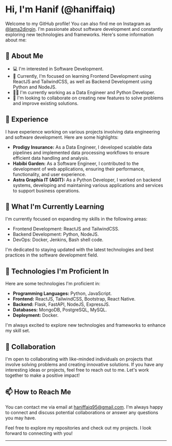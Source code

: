 # Hi, I'm Hanif (@haniffaiq)

Welcome to my GitHub profile! You can also find me on Instagram as [@lama2dingin](https://www.instagram.com/lama2dingin/). I'm passionate about software development and constantly exploring new technologies and frameworks. Here's some information about me:

## 👀 About Me
- 💻 I'm interested in Software Development.
- 🌱 Currently, I'm focused on learning Frontend Development using ReactJS and TailwindCSS, as well as Backend Development using Python and NodeJS.
- 👨‍💻 I'm currently working as a Data Engineer and Python Developer.
- 💞️ I'm looking to collaborate on creating new features to solve problems and improve existing solutions.

## 💼 Experience

I have experience working on various projects involving data engineering and software development. Here are some highlights:

- **Prodigy Insurance:** As a Data Engineer, I developed scalable data pipelines and implemented data processing workflows to ensure efficient data handling and analysis.
- **Habibi Garden:** As a Software Engineer, I contributed to the development of web applications, ensuring their performance, functionality, and user experience.
- **Astra Graphia IT (AGIT):** As a Python Developer, I worked on backend systems, developing and maintaining various applications and services to support business operations.

## 🌱 What I'm Currently Learning

I'm currently focused on expanding my skills in the following areas:

- Frontend Development: ReactJS and TailwindCSS.
- Backend Development: Python, NodeJS.
- DevOps: Docker, Jenkins, Bash shell code.

I'm dedicated to staying updated with the latest technologies and best practices in the software development field.

## 🔧 Technologies I'm Proficient In

Here are some technologies I'm proficient in:

- **Programming Languages:** Python, JavaScript.
- **Frontend:** ReactJS, TailwindCSS, Bootstrap, React Native.
- **Backend:** Flask, FastAPI, NodeJS, ExpressJS.
- **Databases:** MongoDB, PostgreSQL, MySQL.
- **Deployment:** Docker.

I'm always excited to explore new technologies and frameworks to enhance my skill set.

## 🤝 Collaboration

I'm open to collaborating with like-minded individuals on projects that involve solving problems and creating innovative solutions. If you have any interesting ideas or projects, feel free to reach out to me. Let's work together to make a positive impact!

## 📫 How to Reach Me

You can contact me via email at haniffaiq95@gmail.com. I'm always happy to connect and discuss potential collaborations or answer any questions you may have.

Feel free to explore my repositories and check out my projects. I look forward to connecting with you!

---
